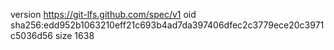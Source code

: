 version https://git-lfs.github.com/spec/v1
oid sha256:edd952b1063210eff21c693b4ad7da397406dfec2c3779ece20c3971c5036d56
size 1638
